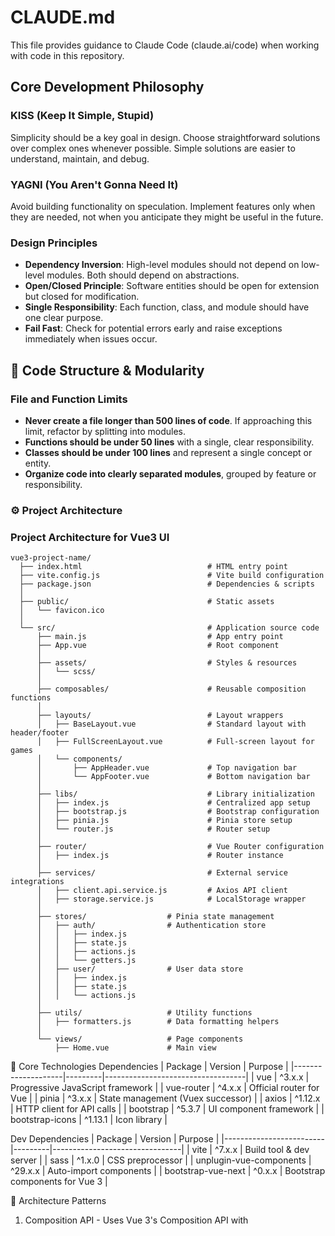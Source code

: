 # CLAUDE.md

This file provides guidance to Claude Code (claude.ai/code) when working with code in this repository.

## Core Development Philosophy

### KISS (Keep It Simple, Stupid)

Simplicity should be a key goal in design. Choose straightforward solutions over complex ones whenever possible. Simple solutions are easier to understand, maintain, and debug.

### YAGNI (You Aren't Gonna Need It)

Avoid building functionality on speculation. Implement features only when they are needed, not when you anticipate they might be useful in the future.

### Design Principles

- **Dependency Inversion**: High-level modules should not depend on low-level modules. Both should depend on abstractions.
- **Open/Closed Principle**: Software entities should be open for extension but closed for modification.
- **Single Responsibility**: Each function, class, and module should have one clear purpose.
- **Fail Fast**: Check for potential errors early and raise exceptions immediately when issues occur.

## 🧱 Code Structure & Modularity

### File and Function Limits

- **Never create a file longer than 500 lines of code**. If approaching this limit, refactor by splitting into modules.
- **Functions should be under 50 lines** with a single, clear responsibility.
- **Classes should be under 100 lines** and represent a single concept or entity.
- **Organize code into clearly separated modules**, grouped by feature or responsibility.

### ⚙️ Project Architecture

### Project Architecture for Vue3 UI
```
vue3-project-name/
  ├── index.html                            # HTML entry point
  ├── vite.config.js                        # Vite build configuration
  ├── package.json                          # Dependencies & scripts
  │
  ├── public/                               # Static assets
  │   └── favicon.ico
  │
  └── src/                                  # Application source code
      ├── main.js                           # App entry point
      ├── App.vue                           # Root component
      │
      ├── assets/                           # Styles & resources
      │   └── scss/
      │
      ├── composables/                      # Reusable composition functions
      │
      ├── layouts/                          # Layout wrappers
      │   ├── BaseLayout.vue                # Standard layout with header/footer
      │   ├── FullScreenLayout.vue          # Full-screen layout for games
      │   └── components/
      │       ├── AppHeader.vue             # Top navigation bar
      │       └── AppFooter.vue             # Bottom navigation bar
      │
      ├── libs/                             # Library initialization
      │   ├── index.js                      # Centralized app setup
      │   ├── bootstrap.js                  # Bootstrap configuration
      │   ├── pinia.js                      # Pinia store setup
      │   └── router.js                     # Router setup
      │
      ├── router/                           # Vue Router configuration
      │   ├── index.js                      # Router instance
      │
      ├── services/                         # External service integrations
      │   ├── client.api.service.js         # Axios API client
      │   ├── storage.service.js            # LocalStorage wrapper
      │
      ├── stores/                  # Pinia state management
      │   ├── auth/                # Authentication store
      │   │   ├── index.js
      │   │   ├── state.js
      │   │   ├── actions.js
      │   │   └── getters.js
      │   ├── user/                # User data store
      │   │   ├── index.js
      │   │   ├── state.js
      │   │   └── actions.js
      │
      ├── utils/                   # Utility functions
      │   ├── formatters.js        # Data formatting helpers
      │
      └── views/                   # Page components
          ├── Home.vue             # Main view
```

🔧 Core Technologies
Dependencies
  | Package            | Version | Purpose                           |
  |--------------------|---------|-----------------------------------|
  | vue                | ^3.x.x  | Progressive JavaScript framework  |
  | vue-router         | ^4.x.x  | Official router for Vue           |
  | pinia              | ^3.x.x  | State management (Vuex successor) |
  | axios              | ^1.12.x | HTTP client for API calls         |
  | bootstrap          | ^5.3.7  | UI component framework            |
  | bootstrap-icons    | ^1.13.1 | Icon library                      |

Dev Dependencies
  | Package                 | Version | Purpose                        |
  |-------------------------|---------|--------------------------------|
  | vite                    | ^7.x.x  | Build tool & dev server        |
  | sass                    | ^1.x.0  | CSS preprocessor               |
  | unplugin-vue-components | ^29.x.x | Auto-import components         |
  | bootstrap-vue-next      | ^0.x.x  | Bootstrap components for Vue 3 |

🎯 Architecture Patterns

  1. Composition API - Uses Vue 3's Composition API with <script setup> syntax for better code organization and reusability.
  2. Modular Composables
  3. Centralized Services
  4. Layered Store Architecture - Pinia stores organized by domain - Each store split into state.js, actions.js, getters.js
  5. Route Organization

🔌 API Integration

    Base Configuration

    // vite.config.js proxy
    {
        "/api": "http://localhost:5000",    // REST API
    }

    Environment Variables .env

    VITE_API_URL=http://localhost:5000


🎨 Styling System

  SCSS Organization
```
  assets/scss/
  ├── index.scss              # Main entry
  ├── _variables.scss         # Design tokens
  ├── components/             # Component styles
  └── views/                  # View-specific styles
```

  Guidelines
  - Use @use instead of deprecated @import
  - Scoped styles in Vue components
  - External SCSS for large style blocks
  - Bootstrap theming with Telegram theme variables

🚀 Build & Development

  Scripts

  npm run dev       # Dev server on port 3000
  npm run build     # Production build
  npm run preview   # Preview production build
  npm run format    # Prettier formatting

📦 Component Auto-Import

  unplugin-vue-components auto-imports Bootstrap Vue components:
  <!-- No manual import needed -->
  <BButton variant="primary">Click Me</BButton>

🔐 Security Features

  - JWT token in Authorization header
  - Token auto-refresh mechanism
  - Request queue during token refresh
  - Secure logout with server cleanup
  - CORS handled by Vite proxy



### Project Architecture for C-Sharp .NET Backend API
```
csdotnet-api-project-name/
  │
  ├── Controllers/                          # API Controllers
  │   └── BaseController.cs                 # Base controller with common response methods
  │
  ├── Converters/                           # Custom JSON Converters
  │   └── BaseConverter.cs                  # Abstract base for custom JSON serialization
  │
  ├── Middleware/                           # Custom Middleware
  │   └── ExceptionMiddleware.cs            # Global exception handling
  │
  ├── Startup/                              # Startup Configuration (Modular)
  │   ├── AuthConfiguration.cs              # JWT authentication setup
  │   ├── CorsConfiguration.cs              # CORS policies
  │   ├── DatabaseConfiguration.cs          # EF Core DbContext registration
  │   ├── InitConfiguration.cs              # Config model initialization
  │   ├── MiddlewareConfiguration.cs        # Middleware pipeline setup
  │   ├── ServicesConfiguration.cs          # Custom service registration
  │   ├── SetupConfig.cs                    # Constants initialization
  │   └── SwashbuckleConfiguration.cs       # Swagger/OpenAPI setup
  │
  ├── Properties/                           # Project properties
  │   └── launchSettings.json               # Development launch profiles
  │
  ├── Constants.cs                          # Global constants (connection strings)
  ├── Program.cs                            # Application entry point
  ├── appsettings.json                      # Configuration (prod)
  ├── appsettings.Development.json          # Configuration (dev)
  └── csdotnet-api-project-name.csproj      # Project file
```

🎯 Architecture Patterns

  1. Layered Architecture with dependency on:
    - Business Project (Business logic layer)
    - Data Project (Data access layer)
  2. RESTful API with JWT Bearer authentication
  3. Centralized exception handling via middleware
  4. Standardized response format for all endpoints

  🔧 Core Technologies
  
```
  .NET 8 Web API
  ├── Entity Framework Core 8.0 (SQL Server)
  ├── JWT Authentication (Microsoft.AspNetCore.Authentication.JwtBearer)
  ├── FluentValidation (for DTO validation)
  ├── Newtonsoft.Json (JSON serialization)
  ├── Swashbuckle/Swagger (API documentation - dev only)
  └── BCrypt.Net-Next (password hashing)
```

    ---
    Core Components Deep Dive

    1. Program.cs (Entry Point)

        Configuration Flow:
        1. Services Registration (builder.Services):
            - Controllers with custom behavior options
            - Config constants initialization
            - Database context (EF Core)
            - Swagger (dev only)
            - Custom services
            - JWT configuration
            - CORS policies
        2. Middleware Pipeline (app.Use*):
            - Swagger UI (dev only)
            - HTTPS redirection
            - Custom exception middleware
            - CORS
            - Authentication → Authorization
            - Controller mapping

    ---
    2. Startup Configurations (Modular Pattern)

    DatabaseConfiguration.cs

    - Registers DbContext with SQL Server
    - Connection string from Constants, imported from appsettings configurations
    - Command timeout: 180 seconds
    - Scoped lifetime

    AuthConfiguration.cs

    - JWT Bearer authentication
    - Token validation parameters:
        - Validates: Issuer, Audience, Lifetime, Signing Key
        - Zero clock skew for exact expiration
        - Symmetric key from appsettings AuthServer:SecretKey

    CorsConfiguration.cs

    - Two approaches:
        a. Named policy AllowOrigin from config
        b. Global policy allowing all origins with credentials
    - Allows any method/header with credentials

    SwashbuckleConfiguration.cs

    - Development only Swagger setup
    - XML documentation support
    - Swagger UI at root path (/)
    - Collapsed by default

    SetupConfig.cs

    - Initializes static constants from appsettings:
        - database connection string
        - auth connection string

    InitConfiguration.cs

    - Configures JwtConfigModel from AuthServer section

    ServicesConfiguration.cs

    - Currently empty placeholder for custom service registration

    ---
    3. Controllers

    BaseController.cs

    Features:
    - Base class for all controllers
    - [Authorize] attribute by default
    - Route pattern: [controller]
    - Custom JSON settings (camelCase, ignore nulls/loops)

    Response Methods:
    - SuccessResponse(object? data) → Status: "Success"
    - ErrorResponse(object data, string message) → Status: "Error"
    - AddConverter(JsonConverter) → Add custom JSON converters
    - GetClaimValue(string claimType) → Extract JWT claims

    Response Model:
    HttpResponseModel {
        Status: "Success" | "Error" | "Failed" | "Unauthorized"
        StatusCode: int
        Message: string
        Result: object
        Exception: Exception
    }
    
    ---
    4. Middleware
    ExceptionMiddleware.cs

    Handles exceptions globally:

    | Exception Type              | Response Status | Behavior                                       |
    |-----------------------------|-----------------|------------------------------------------------|
    | InformationException        | Failed          | Returns exception message                      |
    | ValidationException         | Failed          | Returns FluentValidation errors (line-by-line) |
    | UnauthorizedAccessException | Unauthorized    | Returns 401 response                           |
    | Others                      | Error           | Logs error, returns "Server Error"             |

    Key Features:
    - Uses Newtonsoft.Json settings from MVC options
    - All responses return HTTP 200 (status in JSON body)
    - Validation errors concatenated with line breaks

    ---
    5. Converters

    BaseConverter

    - Abstract base for custom JSON converters
    - Generic type constraint for specific types
    - Access to IConfiguration if needed
    - Helper method GenerateJToken() for serialization
    - Handles null and DateTime.MinValue → JSON null

    ---
    6. Configuration Files

    appsettings.json

    {
        "ConnectionStrings": {
        "MidasGroupBotConnection": "localdb connection",
        "MidasAuthConnection": "external auth server DB"
        },
        "AllowedCorsOrigin": "http://localhost:3000",
        "AuthServer": {
        "Authority": "https://localhost:7258",
        "Issuer": "https://localhost:7258",
        "SecretKey": "shared secret with auth server",
        "Audience": "https://localhost:5050"
        },
        "RateLimit": {
        "Enable": true,
        "Limit": 100,
        "WindowInMinutes": 1
        }
    }

    Key Points:
    - Two databases:
        a. main app DB
        b. shared auth DB
    - JWT configured to trust external auth server
    - CORS allows Admin UI origin
    - Rate limiting configured

    ---
    Dependencies & References

    NuGet Packages:

    - BCrypt.Net-Next 4.0.3 - Password hashing
    - FluentValidation.AspNetCore 11.3.0 - DTO validation
    - Microsoft.AspNetCore.Authentication.JwtBearer 8.0.20 - JWT auth
    - Microsoft.AspNetCore.Mvc.NewtonsoftJson 6.0.0 - JSON serialization
    - Microsoft.EntityFrameworkCore.Tools 8.0.10 - EF migrations
    - Newtonsoft.Json 13.0.3 - JSON handling
    - Swashbuckle.AspNetCore 9.0.5 - API docs

    Project References:

    - Business.csproj - Business logic/DTOs
    - Data.csproj - Data access/EF Core

    ---
    Design Patterns Used

    1. Extension Methods Pattern - All startup configs use this IServiceCollection extensions
    2. Base Controller Pattern - Standardized response format
    3. Middleware Pipeline Pattern - Global exception handling
    4. Dependency Injection - All services injected via DI
    5. Repository Pattern - Via TelegramGroup.Data layer
    6. DTO Pattern - Via TelegramGroup.Business layer
    7. Converter Pattern - Custom JSON serialization

    ---
    Security Features

    1. JWT Authentication - Bearer token validation
    2. BCrypt Password Hashing - Secure password storage
    3. CORS Protection - Configured allowed origins
    4. HTTPS Redirection - Enforced in production
    5. FluentValidation - Input validation with Indonesian error messages
    6. Rate Limiting - Configured (implementation pending)


### Project Architecture for C-Sharp .NET Backend Worker
```

```

### Project Architecture for C-Sharp .NET Business Services
```

```

## Repository Purpose

This is a learning and research repository for experimenting with Claude Code CLI. The repository is currently minimal with no established codebase or project structure.

## Current State

- Empty repository initialized for learning purposes
- No build tools, dependencies, or test frameworks configured yet
- Intended for experimentation with Claude Code CLI features


